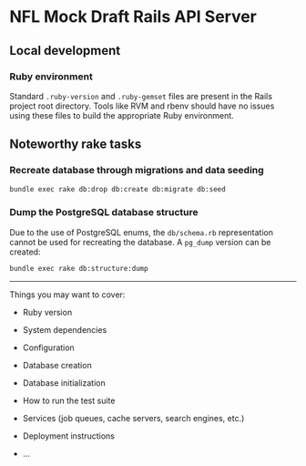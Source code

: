 # NFL Mock Draft Rails API Server

## Local development

### Ruby environment

Standard `.ruby-version` and `.ruby-gemset` files are present in the Rails project root directory. 
Tools like RVM and rbenv should have no issues using these files to build the appropriate Ruby environment.


## Noteworthy rake tasks

### Recreate database through migrations and data seeding

```bash
bundle exec rake db:drop db:create db:migrate db:seed
```

### Dump the PostgreSQL database structure

Due to the use of PostgreSQL enums, the `db/schema.rb` representation cannot be used for recreating the database. A `pg_dump` version can be created:
```bash
bundle exec rake db:structure:dump
```

---

Things you may want to cover:

* Ruby version

* System dependencies

* Configuration

* Database creation

* Database initialization

* How to run the test suite

* Services (job queues, cache servers, search engines, etc.)

* Deployment instructions

* ...
